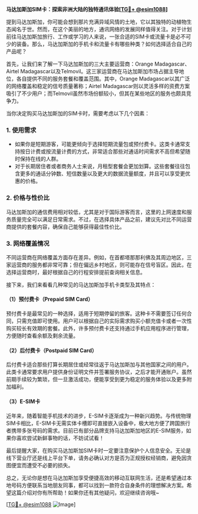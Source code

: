 **马达加斯加SIM卡：探索非洲大陆的独特通讯体验[[TG💪+ @esim1088](https://t.me/s/esim1088)]**

提到马达加斯加，你可能会想到那片充满异域风情的土地，它以其独特的动植物生态闻名于世。然而，在这个美丽的地方，通讯网络的发展同样值得关注。对于计划前往马达加斯加旅行、工作或学习的人来说，一张合适的SIM卡或流量卡是必不可少的装备。那么，马达加斯加的手机卡和流量卡有哪些种类？如何选择适合自己的产品呢？

首先，让我们来了解一下马达加斯加的三大主要运营商：Orange Madagascar、Airtel Madagascar以及Telmovil。这三家运营商在马达加斯加市场占据主导地位，各自提供不同的服务套餐和覆盖范围。其中，Orange Madagascar以其广泛的网络覆盖和稳定的信号质量著称；Airtel Madagascar则以灵活多样的资费方案吸引了不少用户；而Telmovil虽然市场份额较小，但其在某些地区的服务也颇具竞争力。

当你决定购买马达加斯加的SIM卡时，需要考虑以下几个因素：

### 1. **使用需求**
   - 如果你是短期游客，可能更倾向于选择短期流量包或预付费卡。这类卡通常支持按日计费或按流量计费的方式，非常适合那些对通话时间需求不高但希望随时保持在线的人群。
   - 对于长期居住者或者商务人士来说，月租型套餐会更加划算。这些套餐往往包含更多的通话分钟数、短信数量以及更大的数据流量额度，并且可以享受更优惠的价格。

### 2. **价格与性价比**
   马达加斯加的通信费用相对较低，尤其是对于国际游客而言，这里的上网速度和服务质量完全可以满足日常需求。不过，在选择具体产品之前，建议先对比不同运营商提供的套餐内容，确保自己能够获得最佳性价比。

### 3. **网络覆盖情况**
   不同运营商在网络覆盖方面存在差异。例如，在首都塔那那利佛及其周边地区，三家运营商的服务都非常可靠；但在偏远乡村地区，则可能存在信号盲区。因此，在选择运营商时，最好根据自己的行程安排提前查询相关信息。

接下来，我们来看看几种常见的马达加斯加手机卡类型及其特点：

#### （1）**预付费卡（Prepaid SIM Card）**
预付费卡是最常见的一种选择，适用于短期停留的旅客。这种卡不需要签订任何合同，只需充值即可使用。用户可以根据自己的实际需求购买小额充值卡或者一次性购买较长有效期的套餐。此外，许多预付费卡还支持通过手机应用程序进行管理，方便随时查看余额及剩余流量。

#### （2）**后付费卡（Postpaid SIM Card）**
后付费卡适合那些打算长期居住或经常往返于马达加斯加与其他国家之间的用户。此类卡通常要求用户提供身份证明文件并签署服务协议，之后才能开通账户。虽然前期手续较为繁琐，但一旦激活成功，便能享受到更为稳定的服务体验以及更多附加福利。

#### （3）**E-SIM卡**
近年来，随着智能手机技术的进步，E-SIM卡逐渐成为一种新兴趋势。与传统物理SIM卡相比，E-SIM卡无需实体卡槽即可直接嵌入设备中，极大地方便了跨国旅行者携带多张号码的需求。目前已有部分品牌支持马达加斯加地区的E-SIM服务，如果你喜欢尝试新鲜事物的话，不妨试试看！

最后提醒大家，在购买马达加斯加SIM卡时一定要注意保护个人信息安全。无论是线下营业厅还是线上平台下单，请务必确认对方是否为正规授权经销商，避免因贪图便宜而遭受不必要的损失。

总之，无论你是想在马达加斯加享受便捷高效的移动互联网生活，还是希望通过本地号码方便联系当地朋友同事，都可以找到一款符合自身条件的理想解决方案。希望这篇介绍对你有所帮助！如果你还有其他疑问，欢迎继续咨询哦~

[[TG💪+ @esim1088](https://t.me/s/esim1088) ![Image](https://i.postimg.cc/4NQfJmqS/Snipaste-2025-05-13-00-14-12.png)]